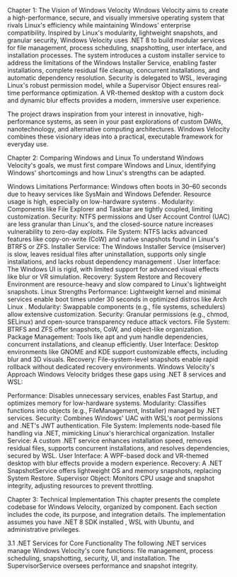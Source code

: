 Chapter 1: The Vision of Windows Velocity
Windows Velocity aims to create a high-performance, secure, and visually immersive operating system that rivals Linux's efficiency while maintaining Windows' enterprise compatibility. Inspired by Linux's modularity, lightweight snapshots, and granular security, Windows Velocity uses .NET 8 to build modular services for file management, process scheduling, snapshotting, user interface, and installation processes. The system introduces a custom installer service to address the limitations of the Windows Installer Service, enabling faster installations, complete residual file cleanup, concurrent installations, and automatic dependency resolution. Security is delegated to WSL, leveraging Linux's robust permission model, while a Supervisor Object ensures real-time performance optimization. A VR-themed desktop with a custom dock and dynamic blur effects provides a modern, immersive user experience.

The project draws inspiration from your interest in innovative, high-performance systems, as seen in your past explorations of custom DAWs, nanotechnology, and alternative computing architectures. Windows Velocity combines these visionary ideas into a practical, executable framework for everyday use.

Chapter 2: Comparing Windows and Linux
To understand Windows Velocity's goals, we must first compare Windows and Linux, identifying Windows' shortcomings and how Linux's strengths can be adapted.

Windows Limitations
Performance: Windows often boots in 30–60 seconds due to heavy services like SysMain and Windows Defender. Resource usage is high, especially on low-hardware systems .
Modularity: Components like File Explorer and Taskbar are tightly coupled, limiting customization.
Security: NTFS permissions and User Account Control (UAC) are less granular than Linux's, and the closed-source nature increases vulnerability to zero-day exploits.
File System: NTFS lacks advanced features like copy-on-write (CoW) and native snapshots found in Linux's BTRFS or ZFS.
Installer Service: The Windows Installer Service (msiserver) is slow, leaves residual files after uninstallation, supports only single installations, and lacks robust dependency management .
User Interface: The Windows UI is rigid, with limited support for advanced visual effects like blur or VR simulation.
Recovery: System Restore and Recovery Environment are resource-heavy and slow compared to Linux's lightweight snapshots.
Linux Strengths
Performance: Lightweight kernel and minimal services enable boot times under 30 seconds in optimized distros like Arch Linux .
Modularity: Swappable components (e.g., file systems, schedulers) allow extensive customization.
Security: Granular permissions (e.g., chmod, SELinux) and open-source transparency reduce attack vectors.
File System: BTRFS and ZFS offer snapshots, CoW, and object-like organization.
Package Management: Tools like apt and yum handle dependencies, concurrent installations, and cleanup efficiently.
User Interface: Desktop environments like GNOME and KDE support customizable effects, including blur and 3D visuals.
Recovery: File-system-level snapshots enable rapid rollback without dedicated recovery environments.
Windows Velocity's Approach
Windows Velocity bridges these gaps using .NET 8 services and WSL:

Performance: Disables unnecessary services, enables Fast Startup, and optimizes memory for low-hardware systems.
Modularity: Classifies functions into objects (e.g., FileManagement, Installer) managed by .NET services.
Security: Combines Windows' UAC with WSL's root permissions and .NET's JWT authentication.
File System: Implements node-based file handling via .NET, mimicking Linux's hierarchical organization.
Installer Service: A custom .NET service enhances installation speed, removes residual files, supports concurrent installations, and resolves dependencies, secured by WSL.
User Interface: A WPF-based dock and VR-themed desktop with blur effects provide a modern experience.
Recovery: A .NET SnapshotService offers lightweight OS and memory snapshots, replacing System Restore.
Supervisor Object: Monitors CPU usage and snapshot integrity, adjusting resources to prevent throttling.

Chapter 3: Technical Implementation
This chapter presents the complete codebase for Windows Velocity, organized by component. Each section includes the code, its purpose, and integration details. The implementation assumes you have .NET 8 SDK installed , WSL with Ubuntu, and administrative privileges.

3.1 .NET Services for Core Functionality
The following .NET services manage Windows Velocity's core functions: file management, process scheduling, snapshotting, security, UI, and installation. The SupervisorService oversees performance and snapshot integrity.